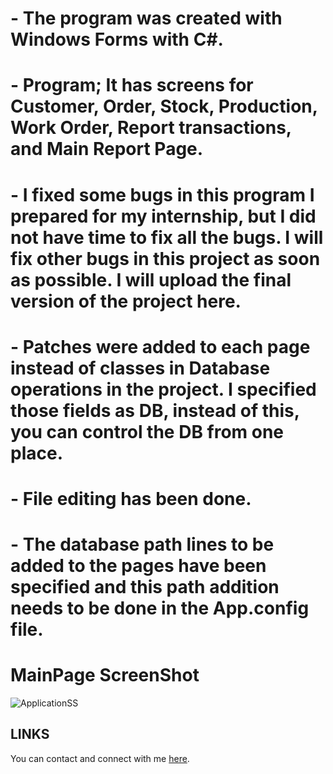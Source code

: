 # - The program was created with Windows Forms with C#.
# - Program; It has screens for Customer, Order, Stock, Production, Work Order, Report transactions, and Main Report Page.
# - I fixed some bugs in this program I prepared for my internship, but I did not have time to fix all the bugs. I will fix other bugs in this project as soon as possible. I will upload the final version of the project here.
# - Patches were added to each page instead of classes in Database operations in the project. I specified  those fields as DB, instead of this, you can control the DB from one place.
# - File editing has been done.
# - The database path lines to be added to the pages have been specified and this path addition needs to be done in the App.config file.
# MainPage ScreenShot
![ApplicationSS](https://github.com/alicansariboga/Intern_ERP_Program/assets/23722313/ad040227-db77-471e-bc38-d9bc2c9a9cde)
## LINKS
You can contact and connect with me [here](https://www.linkedin.com/in/alicansariboga/).
